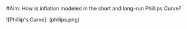 #Aim: How is inflation modeled in the short and long-run Phillips Curve?

![Phillip's Curve]: (philips.png)
